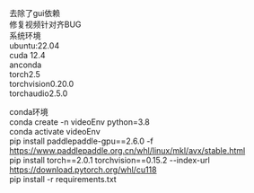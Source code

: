 去除了gui依赖  
修复视频针对齐BUG  
系统环境  
ubuntu:22.04  
cuda 12.4  
anconda  
torch2.5  
torchvision0.20.0  
torchaudio2.5.0  

conda环境  
conda create -n videoEnv python=3.8  
conda activate videoEnv  
pip install paddlepaddle-gpu==2.6.0 -f https://www.paddlepaddle.org.cn/whl/linux/mkl/avx/stable.html  
pip install torch==2.0.1 torchvision==0.15.2 --index-url https://download.pytorch.org/whl/cu118  
pip install -r requirements.txt

